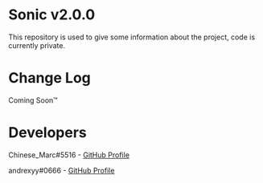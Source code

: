 # Sonic v2.0.0
This repository is used to give some information about the project, code is currently private.

# Change Log
Coming Soon™

# Developers
Chinese_Marc#5516 - [GitHub Profile](https://github.com/ChineseMarc)

andrexyy#0666 - [GitHub Profile](https://github.com/andrexyy)
